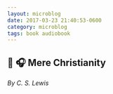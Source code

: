 ```yaml
---
layout: microblog
date: 2017-03-23 21:40:53-0600
category: microblog
tags: book audiobook
---
```

## 📖 🎧 Mere Christianity
*By C. S. Lewis*
